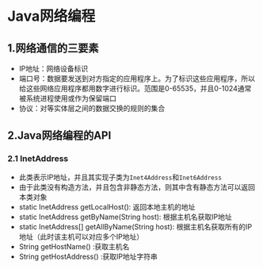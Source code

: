 # Java网络编程
## 1.网络通信的三要素
* IP地址：网络设备标识
* 端口号：数据要发送到对方指定的应用程序上。为了标识这些应用程序，所以给这些网络应用程序都用数字进行标识。范围是0-65535，并且0-1024通常被系统进程使用或作为保留端口
* 协议：对等实体层之间的数据交换的规则的集合
## 2.Java网络编程的API
### 2.1 InetAddress
* 此类表示IP地址，并且其实现子类为`Inet4Address`和`Inet6Address`
* 由于此类没有构造方法，并且包含非静态方法，则其中含有静态方法可以返回本类对象
* static InetAddress getLocalHost(): 返回本地主机的地址
* static InetAddress getByName(String host): 根据主机名获取IP地址
* static InetAddress[] getAllByName(String host): 根据主机名获取所有的IP地址（此时该主机可以对应多个IP地址）
* String getHostName() :获取主机名
* String getHostAddress() :获取IP地址字符串